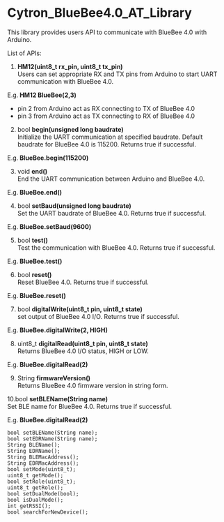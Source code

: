 # Cytron_BlueBee4.0_AT_Library

This library provides users API to communicate with BlueBee 4.0 with Arduino.

List of APIs:

1. <strong>HM12(uint8_t rx_pin, uint8_t tx_pin) </strong></br>Users can set appropriate RX and TX pins from Arduino to start UART communication with BlueBee 4.0.

  E.g.<strong> HM12 BlueBee(2,3) </strong>
  - pin 2 from Arduino act as RX connecting to TX of BlueBee 4.0
  - pin 3 from Arduino act as TX connecting to RX of BlueBee 4.0
  
2. bool <strong>begin(unsigned long baudrate)</strong></br>Initialize the UART communication at specified baudrate. Default baudrate for BlueBee 4.0 is 115200. Returns true if successful.

  E.g.<strong> BlueBee.begin(115200) </strong>
  
3. void <strong>end()</strong></br>End the UART communication between Arduino and BlueBee 4.0.

  E.g.<strong> BlueBee.end() </strong>
  
4. bool <strong>setBaud(unsigned long baudrate)</strong></br>Set the UART baudrate of BlueBee 4.0. Returns true if successful.

  E.g.<strong> BlueBee.setBaud(9600) </strong>

5. bool <strong>test()</strong></br>Test the communication with BlueBee 4.0. Returns true if successful.

  E.g.<strong> BlueBee.test() </strong>

6. bool <strong>reset()</strong></br>Reset BlueBee 4.0. Returns true if successful.

  E.g.<strong> BlueBee.reset() </strong>

7. bool <strong>digitalWrite(uint8_t pin, uint8_t state)</strong></br> set output of BlueBee 4.0 I/O. Returns true if successful.

  E.g.<strong> BlueBee.digitalWrite(2, HIGH) </strong>
  
8. uint8_t <strong>digitalRead(uint8_t pin, uint8_t state)</strong></br> Returns BlueBee 4.0 I/O status, HIGH or LOW.

  E.g.<strong> BlueBee.digitalRead(2) </strong>
  
9. String <strong>firmwareVersion()</strong></br> Returns BlueBee 4.0 firmware version in string form.

10.bool <strong>setBLEName(String name)</strong></br> Set BLE name for BlueBee 4.0. Returns true if successful.

  E.g.<strong> BlueBee.digitalRead(2) </strong>

	bool setBLEName(String name);
	bool setEDRName(String name);
	String BLEName();
	String EDRName();
	String BLEMacAddress();
	String EDRMacAddress();
	bool setMode(uint8_t);
	uint8_t getMode();
	bool setRole(uint8_t);
	uint8_t getRole();
	bool setDualMode(bool);
	bool isDualMode();
	int getRSSI();
	bool searchForNewDevice();
